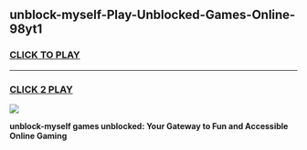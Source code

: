 
## unblock-myself-Play-Unblocked-Games-Online-98yt1
<h3>
<a href="https://premium76.site?title=unblock-myself&ref=25A">CLICK TO PLAY</a></h3>
<hr>

<h3>
<a href="https://premium76.site?title=unblock-myself&ref=25A">CLICK 2 PLAY</a>
  
</h3>

<a href="https://premium76.site?title=unblock-myself&ref=25A"><img src="https://clearcache.store/games.png"></a>


**unblock-myself games unblocked: Your Gateway to Fun and Accessible Online Gaming**
